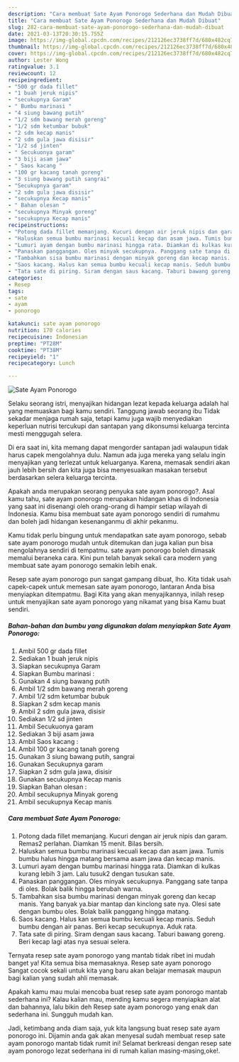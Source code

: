 ```yaml
---
description: "Cara membuat Sate Ayam Ponorogo Sederhana dan Mudah Dibuat"
title: "Cara membuat Sate Ayam Ponorogo Sederhana dan Mudah Dibuat"
slug: 282-cara-membuat-sate-ayam-ponorogo-sederhana-dan-mudah-dibuat
date: 2021-03-13T20:30:15.755Z
image: https://img-global.cpcdn.com/recipes/212126ec3738ff7d/680x482cq70/sate-ayam-ponorogo-foto-resep-utama.jpg
thumbnail: https://img-global.cpcdn.com/recipes/212126ec3738ff7d/680x482cq70/sate-ayam-ponorogo-foto-resep-utama.jpg
cover: https://img-global.cpcdn.com/recipes/212126ec3738ff7d/680x482cq70/sate-ayam-ponorogo-foto-resep-utama.jpg
author: Lester Wong
ratingvalue: 3.1
reviewcount: 12
recipeingredient:
- "500 gr dada fillet"
- "1 buah jeruk nipis"
- "secukupnya Garam"
- " Bumbu marinasi "
- "4 siung bawang putih"
- "1/2 sdm bawang merah goreng"
- "1/2 sdm ketumbar bubuk"
- "2 sdm kecap manis"
- "2 sdm gula jawa disisir"
- "1/2 sd jinten"
- " Secukuonya garam"
- "3 biji asam jawa"
- " Saos kacang "
- "100 gr kacang tanah goreng"
- "3 siung bawang putih sangrai"
- "Secukupnya garam"
- "2 sdm gula jawa disisir"
- "secukupnya Kecap manis"
- " Bahan olesan "
- "secukupnya Minyak goreng"
- "secukupnya Kecap manis"
recipeinstructions:
- "Potong dada fillet memanjang. Kucuri dengan air jeruk nipis dan garam. Remas2 perlahan. Diamkan 15 menit. Bilas bersih."
- "Haluskan semua bumbu marinasi kecuali kecap dan asam jawa. Tumis bumbu halus hingga matang bersama asam jawa dan kecap manis."
- "Lumuri ayam dengan bumbu marinasi hingga rata. Diamkan di kulkas kurang lebih 3 jam. Lalu tusuk2 dengan tusukan sate."
- "Panaskan panggangan. Oles minyak secukupnya. Panggang sate tanpa di oles. Bolak balik hingga berubah warna."
- "Tambahkan sisa bumbu marinasi dengan minyak goreng dan kecap manis. Yang banyak ya.biar mantap dan kinclong sate nya. Olesi sate dengan bumbu oles. Bolak balik panggang hingga matang."
- "Saos kacang. Halus kan semua bumbu kecuali kecap manis. Seduh bumbu dengan air panas. Beri kecap secukupnya. Aduk rata."
- "Tata sate di piring. Siram dengan saus kacang. Taburi bawang goreng. Beri kecap lagi atas nya sesuai selera."
categories:
- Resep
tags:
- sate
- ayam
- ponorogo

katakunci: sate ayam ponorogo 
nutrition: 170 calories
recipecuisine: Indonesian
preptime: "PT28M"
cooktime: "PT38M"
recipeyield: "1"
recipecategory: Lunch

---
```



![Sate Ayam Ponorogo](https://img-global.cpcdn.com/recipes/212126ec3738ff7d/680x482cq70/sate-ayam-ponorogo-foto-resep-utama.jpg)

Selaku seorang istri, menyajikan hidangan lezat kepada keluarga adalah hal yang memuaskan bagi kamu sendiri. Tanggung jawab seorang ibu Tidak sekadar menjaga rumah saja, tetapi kamu juga wajib menyediakan keperluan nutrisi tercukupi dan santapan yang dikonsumsi keluarga tercinta mesti menggugah selera.

Di era  saat ini, kita memang dapat mengorder santapan jadi walaupun tidak harus capek mengolahnya dulu. Namun ada juga mereka yang selalu ingin menyajikan yang terlezat untuk keluarganya. Karena, memasak sendiri akan jauh lebih bersih dan kita juga bisa menyesuaikan masakan tersebut berdasarkan selera keluarga tercinta. 



Apakah anda merupakan seorang penyuka sate ayam ponorogo?. Asal kamu tahu, sate ayam ponorogo merupakan hidangan khas di Indonesia yang saat ini disenangi oleh orang-orang di hampir setiap wilayah di Indonesia. Kamu bisa membuat sate ayam ponorogo sendiri di rumahmu dan boleh jadi hidangan kesenanganmu di akhir pekanmu.

Kamu tidak perlu bingung untuk mendapatkan sate ayam ponorogo, sebab sate ayam ponorogo mudah untuk ditemukan dan juga kalian pun bisa mengolahnya sendiri di tempatmu. sate ayam ponorogo boleh dimasak memalui beraneka cara. Kini pun telah banyak sekali cara modern yang membuat sate ayam ponorogo semakin lebih enak.

Resep sate ayam ponorogo pun sangat gampang dibuat, lho. Kita tidak usah capek-capek untuk memesan sate ayam ponorogo, lantaran Anda bisa menyiapkan ditempatmu. Bagi Kita yang akan menyajikannya, inilah resep untuk menyajikan sate ayam ponorogo yang nikamat yang bisa Kamu buat sendiri.

<!--inarticleads1-->

##### Bahan-bahan dan bumbu yang digunakan dalam menyiapkan Sate Ayam Ponorogo:

1. Ambil 500 gr dada fillet
1. Sediakan 1 buah jeruk nipis
1. Siapkan secukupnya Garam
1. Siapkan  Bumbu marinasi :
1. Gunakan 4 siung bawang putih
1. Ambil 1/2 sdm bawang merah goreng
1. Ambil 1/2 sdm ketumbar bubuk
1. Siapkan 2 sdm kecap manis
1. Ambil 2 sdm gula jawa, disisir
1. Sediakan 1/2 sd jinten
1. Ambil  Secukuonya garam
1. Sediakan 3 biji asam jawa
1. Ambil  Saos kacang :
1. Ambil 100 gr kacang tanah goreng
1. Gunakan 3 siung bawang putih, sangrai
1. Gunakan Secukupnya garam
1. Siapkan 2 sdm gula jawa, disisir
1. Gunakan secukupnya Kecap manis
1. Siapkan  Bahan olesan :
1. Ambil secukupnya Minyak goreng
1. Ambil secukupnya Kecap manis




<!--inarticleads2-->

##### Cara membuat Sate Ayam Ponorogo:

1. Potong dada fillet memanjang. Kucuri dengan air jeruk nipis dan garam. Remas2 perlahan. Diamkan 15 menit. Bilas bersih.
1. Haluskan semua bumbu marinasi kecuali kecap dan asam jawa. Tumis bumbu halus hingga matang bersama asam jawa dan kecap manis.
1. Lumuri ayam dengan bumbu marinasi hingga rata. Diamkan di kulkas kurang lebih 3 jam. Lalu tusuk2 dengan tusukan sate.
1. Panaskan panggangan. Oles minyak secukupnya. Panggang sate tanpa di oles. Bolak balik hingga berubah warna.
1. Tambahkan sisa bumbu marinasi dengan minyak goreng dan kecap manis. Yang banyak ya.biar mantap dan kinclong sate nya. Olesi sate dengan bumbu oles. Bolak balik panggang hingga matang.
1. Saos kacang. Halus kan semua bumbu kecuali kecap manis. Seduh bumbu dengan air panas. Beri kecap secukupnya. Aduk rata.
1. Tata sate di piring. Siram dengan saus kacang. Taburi bawang goreng. Beri kecap lagi atas nya sesuai selera.




Ternyata resep sate ayam ponorogo yang mantab tidak ribet ini mudah banget ya! Kita semua bisa memasaknya. Resep sate ayam ponorogo Sangat cocok sekali untuk kita yang baru akan belajar memasak maupun bagi kalian yang sudah ahli memasak.

Apakah kamu mau mulai mencoba buat resep sate ayam ponorogo mantab sederhana ini? Kalau kalian mau, mending kamu segera menyiapkan alat dan bahannya, lalu bikin deh Resep sate ayam ponorogo yang enak dan sederhana ini. Sungguh mudah kan. 

Jadi, ketimbang anda diam saja, yuk kita langsung buat resep sate ayam ponorogo ini. Dijamin anda gak akan menyesal sudah membuat resep sate ayam ponorogo mantab tidak rumit ini! Selamat berkreasi dengan resep sate ayam ponorogo lezat sederhana ini di rumah kalian masing-masing,oke!.

